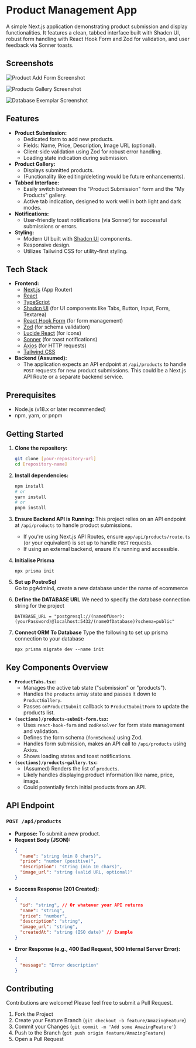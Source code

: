       
# Product Management App

A simple Next.js application demonstrating product submission and display functionalities. It features a clean, tabbed interface built with Shadcn UI, robust form handling with React Hook Form and Zod for validation, and user feedback via Sonner toasts.

## Screenshots

![Product Add Form Screenshot](./public/screenshot1.png)  

![Products Gallery Screenshot](./public/screenshot2.png)  

![Database Exemplar Screenshot](./public/screenshot3.png)  

## Features

*   **Product Submission:**
    *   Dedicated form to add new products.
    *   Fields: Name, Price, Description, Image URL (optional).
    *   Client-side validation using Zod for robust error handling.
    *   Loading state indication during submission.
*   **Product Gallery:**
    *   Displays submitted products.
    *   (Functionality like editing/deleting would be future enhancements).
*   **Tabbed Interface:**
    *   Easily switch between the "Product Submission" form and the "My Products" gallery.
    *   Active tab indication, designed to work well in both light and dark modes.
*   **Notifications:**
    *   User-friendly toast notifications (via Sonner) for successful submissions or errors.
*   **Styling:**
    *   Modern UI built with [Shadcn UI](https://ui.shadcn.com/) components.
    *   Responsive design.
    *   Utilizes Tailwind CSS for utility-first styling.

## Tech Stack

*   **Frontend:**
    *   [Next.js](https://nextjs.org/) (App Router)
    *   [React](https://reactjs.org/)
    *   [TypeScript](https://www.typescriptlang.org/)
    *   [Shadcn UI](https://ui.shadcn.com/) (for UI components like Tabs, Button, Input, Form, Textarea)
    *   [React Hook Form](https://react-hook-form.com/) (for form management)
    *   [Zod](https://zod.dev/) (for schema validation)
    *   [Lucide React](https://lucide.dev/) (for icons)
    *   [Sonner](https://sonner.emilkowal.ski/) (for toast notifications)
    *   [Axios](https://axios-http.com/) (for HTTP requests)
    *   [Tailwind CSS](https://tailwindcss.com/)
*   **Backend (Assumed):**
    *   The application expects an API endpoint at `/api/products` to handle `POST` requests for new product submissions. This could be a Next.js API Route or a separate backend service.

## Prerequisites

*   Node.js (v18.x or later recommended)
*   npm, yarn, or pnpm

## Getting Started

1.  **Clone the repository:**
    ```bash
    git clone [your-repository-url]
    cd [repository-name]
    ```

2.  **Install dependencies:**
    ```bash
    npm install
    # or
    yarn install
    # or
    pnpm install
    ```

3.  **Ensure Backend API is Running:**
    This project relies on an API endpoint at `/api/products` to handle product submissions.
    *   If you're using Next.js API Routes, ensure `app/api/products/route.ts` (or your equivalent) is set up to handle `POST` requests.
    *   If using an external backend, ensure it's running and accessible.

5. **Initialise Prisma**
    ```
    npx prisma init
    ```

6. **Set up PostreSql**   
    Go to pgAdmin4, create a new database under the name of ecommerce

7. **Define the DATABASE URL**
    We need to specify the database connection string for the project
    ```
    DATABASE_URL = "postgresql://(nameOfUser):(yourPassword)@localhost:5432/(nameOfDatabase)?schema=public"
    ```

8. **Connect ORM To Database**
    Type the following to set up prisma connection to your database

    ```
    npx prisma migrate dev --name init
    ```

## Key Components Overview

*   **`ProductTabs.tsx`:**
    *   Manages the active tab state ("submission" or "products").
    *   Handles the `products` array state and passes it down to `ProductGallery`.
    *   Passes `onProductSubmit` callback to `ProductSubmitForm` to update the products list.
*   **`(sections)/products-submit-form.tsx`:**
    *   Uses `react-hook-form` and `zodResolver` for form state management and validation.
    *   Defines the form schema (`formSchema`) using Zod.
    *   Handles form submission, makes an API call to `/api/products` using Axios.
    *   Shows loading states and toast notifications.
*   **`(sections)/products-gallery.tsx`:**
    *   (Assumed) Renders the list of `products`.
    *   Likely handles displaying product information like name, price, image.
    *   Could potentially fetch initial products from an API.

## API Endpoint

### `POST /api/products`

*   **Purpose:** To submit a new product.
*   **Request Body (JSON):**
    ```json
    {
      "name": "string (min 8 chars)",
      "price": "number (positive)",
      "description": "string (min 10 chars)",
      "image_url": "string (valid URL, optional)"
    }
    ```
*   **Success Response (201 Created):**
    ```json
    {
      "id": "string", // Or whatever your API returns
      "name": "string",
      "price": "number",
      "description": "string",
      "image_url": "string",
      "createdAt": "string (ISO date)" // Example
    }
    ```
*   **Error Response (e.g., 400 Bad Request, 500 Internal Server Error):**
    ```json
    {
      "message": "Error description"
    }
    ```

## Contributing

Contributions are welcome! Please feel free to submit a Pull Request.

1.  Fork the Project
2.  Create your Feature Branch (`git checkout -b feature/AmazingFeature`)
3.  Commit your Changes (`git commit -m 'Add some AmazingFeature'`)
4.  Push to the Branch (`git push origin feature/AmazingFeature`)
5.  Open a Pull Request

